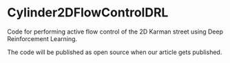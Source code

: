 # Cylinder2DFlowControlDRL

Code for performing active flow control of the 2D Karman street using Deep Reinforcement Learning.

The code will be published as open source when our article gets published.
